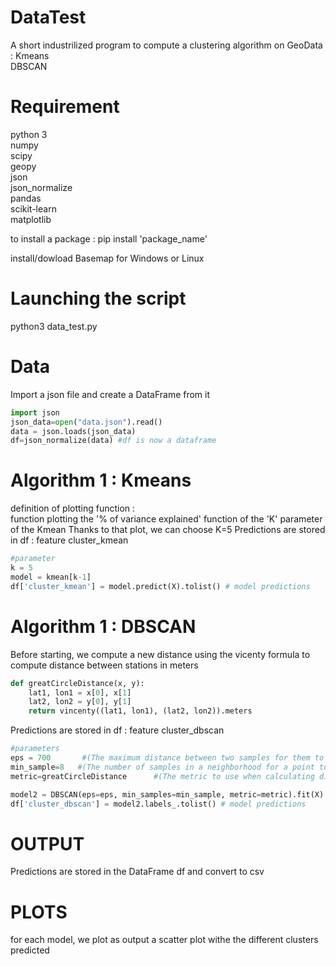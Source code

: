 # DataTest
A short industrilized program to compute a clustering algorithm on GeoData : 
Kmeans  
DBSCAN  

# Requirement
python 3  
numpy  
scipy  
geopy  
json  
json_normalize  
pandas  
scikit-learn  
matplotlib 

to install a package : pip install 'package_name'  
  
install/dowload Basemap for Windows or Linux  

# Launching the script
python3 data_test.py

# Data
Import a json file and create a DataFrame from it
```python
import json
json_data=open("data.json").read()
data = json.loads(json_data)
df=json_normalize(data) #df is now a dataframe
```
# Algorithm 1 : Kmeans
definition of plotting function :  
function plotting the '% of variance explained' function of the 'K' parameter of the Kmean
Thanks to that plot, we can choose K=5
Predictions are stored in df : feature cluster_kmean
```python
#parameter
k = 5
model = kmean[k-1]
df['cluster_kmean'] = model.predict(X).tolist() # model predictions
```

# Algorithm 1 : DBSCAN
Before starting, we compute a new distance
using the vicenty formula to compute distance between stations in meters
```python
def greatCircleDistance(x, y):
    lat1, lon1 = x[0], x[1]
    lat2, lon2 = y[0], y[1]
    return vincenty((lat1, lon1), (lat2, lon2)).meters
```
Predictions are stored in df : feature cluster_dbscan
```python
#parameters
eps = 700       #(The maximum distance between two samples for them to be considered as in the same neighborhood)
min_sample=8   #(The number of samples in a neighborhood for a point to be considered as a core point.)
metric=greatCircleDistance      #(The metric to use when calculating distance between instances in a feature array.)

model2 = DBSCAN(eps=eps, min_samples=min_sample, metric=metric).fit(X)
df['cluster_dbscan'] = model2.labels_.tolist() # model predictions
```

# OUTPUT
Predictions are stored in the DataFrame df and convert to csv

# PLOTS
for each model, we plot as output a scatter plot withe the different clusters predicted

